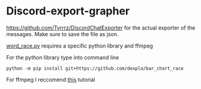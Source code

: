 # Discord-export-grapher

https://github.com/Tyrrrz/DiscordChatExporter for the actual exporter of the messages. Make sure to save the file as json.

[word_race.py](/word_race.py) requires a specific python library and ffmpeg

For the python library type into command line
```
python -m pip install git+https://github.com/dexplo/bar_chart_race
```
For ffmpeg I reccomend [this](https://www.youtube.com/watch?v=r1AtmY-RMyQ) tutorial
